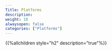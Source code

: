 ```yaml
---
Title: Platforms
description: 
weight: 10
alwaysopen: false
categories: ["Platforms"]
---
```

{{%allchildren style="h2" description="true"%}}